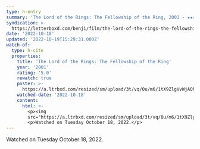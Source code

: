 ```yaml
---
type: h-entry
summary: 'The Lord of the Rings: The Fellowship of the Ring, 2001 - ★★★★★'
syndication: >-
  https://letterboxd.com/benji/film/the-lord-of-the-rings-the-fellowship-of-the-ring/3/
date: '2022-10-18'
updated: '2022-10-19T15:29:31.000Z'
watch-of:
  type: h-cite
  properties:
    title: 'The Lord of the Rings: The Fellowship of the Ring'
    year: '2001'
    rating: '5.0'
    rewatch: true
    poster: >-
      https://a.ltrbxd.com/resized/sm/upload/3t/vq/0u/m6/1tX9ZlgVvWjAQhMs1vAfsYpi7VK-0-600-0-900-crop.jpg?v=30bbb824e1
    watched-date: '2022-10-18'
    content:
      html: >-
        <p><img
        src="https://a.ltrbxd.com/resized/sm/upload/3t/vq/0u/m6/1tX9ZlgVvWjAQhMs1vAfsYpi7VK-0-600-0-900-crop.jpg?v=30bbb824e1"/></p>
        <p>Watched on Tuesday October 18, 2022.</p>
---
```

Watched on Tuesday October 18, 2022.
